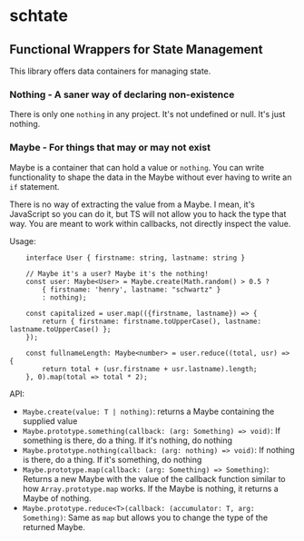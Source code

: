 # schtate
## Functional Wrappers for State Management

This library offers data containers for managing state.

### Nothing - A saner way of declaring non-existence

There is only one `nothing` in any project. It's not undefined or null. It's just nothing.

### Maybe - For things that may or may not exist

Maybe is a container that can hold a value or `nothing`. You can write functionality to shape the data in the Maybe without ever having to write an `if` statement.

There is no way of extracting the value from a Maybe. I mean, it's JavaScript so you can do it, but TS will not allow you to hack the type that way. You are meant to work within callbacks, not directly inspect the value.

Usage:

```
	interface User { firstname: string, lastname: string }
    
	// Maybe it's a user? Maybe it's the nothing!
	const user: Maybe<User> = Maybe.create(Math.random() > 0.5 ?
    	{ firstname: 'henry', lastname: "schwartz" } 
        : nothing);
        
    const capitalized = user.map(({firstname, lastname}) => {
    	return { firstname: firstname.toUpperCase(), lastname: lastname.toUpperCase() };
    });
   
    const fullnameLength: Maybe<number> = user.reduce((total, usr) => {
    	return total + (usr.firstname + usr.lastname).length;
    }, 0).map(total => total * 2); 
```

API:

- `Maybe.create(value: T | nothing)`: returns a Maybe containing the supplied value
- `Maybe.prototype.something(callback: (arg: Something) => void)`: If something is there, do a thing. If it's nothing, do nothing
- `Maybe.prototype.nothing(callback: (arg: nothing) => void)`: If nothing is there, do a thing. If it's something, do nothing
- `Maybe.prototype.map(callback: (arg: Something) => Something)`: Returns a new Maybe with the value of the callback function similar to how `Array.prototype.map` works. If the Maybe is nothing, it returns a Maybe of nothing.
- `Maybe.prototype.reduce<T>(callback: (accumulator: T, arg: Something)`: Same as `map` but allows you to change the type of the returned Maybe. 